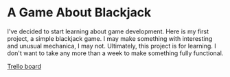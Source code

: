 # A Game About Blackjack
I've decided to start learning about game development. Here is my first project, a simple blackjack game. I may make something with interesting and unusual mechanica, I may not. Ultimately, this project is for learning. I don't want to take any more than a week to make something fully functional.

[Trello board](https://trello.com/b/R9oqgBYX/godotblackjack)
